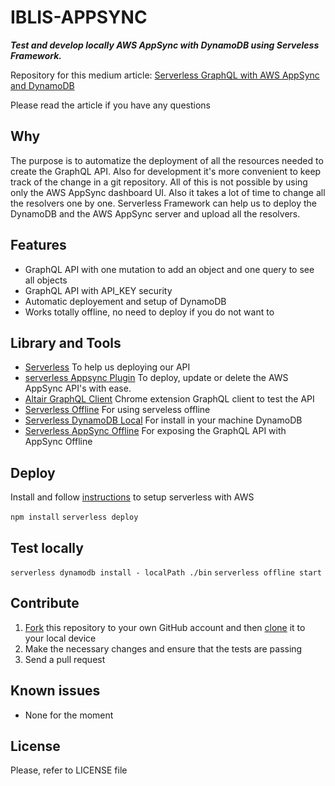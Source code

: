 # IBLIS-APPSYNC

_**Test and develop locally AWS AppSync with DynamoDB using Serveless Framework.**_

Repository for this medium article: [Serverless GraphQL with AWS AppSync and DynamoDB](https://medium.com/@vdelacou/serverless-graphql-with-aws-appsync-and-dynamodb-3dcbe29f026e)

Please read the article if you have any questions

## Why

The purpose is to automatize the deployment of all the resources needed to create the GraphQL API. Also for development it's more convenient to keep track of the change in a git repository. All of this is not possible by using only the AWS AppSync dashboard UI. Also it takes a lot of time to change all the resolvers one by one. Serverless Framework can help us to deploy the DynamoDB and the AWS AppSync server and upload all the resolvers.


## Features

* GraphQL API with one mutation to add an object and one query to see all objects
* GraphQL API with API_KEY security
* Automatic deployement and setup of DynamoDB
* Works totally offline, no need to deploy if you do not want to

## Library and Tools

* [Serverless](https://serverless.com/) To help us deploying our API
* [serverless Appsync Plugin](https://github.com/sid88in/serverless-appsync-plugin) To deploy, update or delete the AWS AppSync API's with ease.
* [Altair GraphQL Client](https://chrome.google.com/webstore/detail/altair-graphql-client/flnheeellpciglgpaodhkhmapeljopja) Chrome extension GraphQL client to test the API
* [Serverless Offline](https://github.com/dherault/serverless-offline) For using serveless offline
* [Serverless DynamoDB Local](https://github.com/99xt/serverless-dynamodb-local) For install in your machine DynamoDB
* [Serverless AppSync Offline](https://github.com/aheissenberger/serverless-appsync-offline) For exposing the GraphQL API with AppSync Offline


## Deploy

Install and follow [instructions](https://serverless.com/framework/docs/providers/aws/guide/installation/) to setup serverless with AWS

`npm install`
`serverless deploy`

## Test locally

`serverless dynamodb install - localPath ./bin`
`serverless offline start`


## Contribute

1.  [Fork](https://help.github.com/articles/fork-a-repo/) this repository to your own GitHub account and then [clone](https://help.github.com/articles/cloning-a-repository/) it to your local device
2.  Make the necessary changes and ensure that the tests are passing
3.  Send a pull request


## Known issues

* None for the moment


## License

Please, refer to LICENSE file
